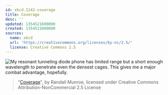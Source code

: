 ```yaml
---
id: xkcd.1142-coverage
title: Coverage
desc: ''
updated: 1354521600000
created: 1354521600000
sources:
  name: xkcd
  url: 'https://creativecommons.org/licenses/by-nc/2.5/'
  license: Creative Commons 2.5
---
```

![My resonant tunneling diode phone has limited range but a short enough wavelength to penetrate even the densest cages. This gives me a major combat advantage, hopefully.](https://imgs.xkcd.com/comics/coverage.png)
> "[Coverage](https://xkcd.com/1142/)", by Randall Munroe, licensed under Creative Commons Attribution-NonCommercial 2.5 License
